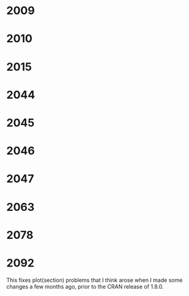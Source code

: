 # 2009

# 2010

# 2015

# 2044

# 2045

# 2046

# 2047

# 2063

# 2078

# 2092

This fixes plot(section) problems that I think arose when I made some changes a
few months ago, prior to the CRAN release of 1.8.0.
